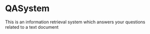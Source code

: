 # QASystem
This is an information retrieval system which answers your questions related to a text document 
